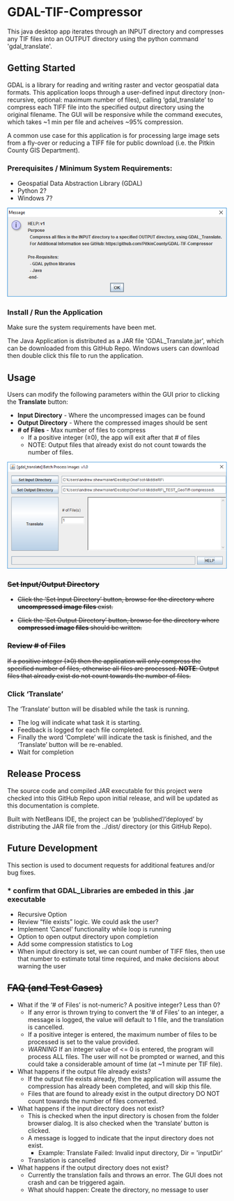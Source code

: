 # GDAL-TIF-Compressor
This java desktop app iterates through an INPUT directory and compresses any TIF files into an OUTPUT directory using the python command 'gdal_translate'.

## Getting Started
GDAL is a library for reading and writing raster and vector geospatial data formats. This application loops through a user-defined input directory (non-recursive, optional: maximum number of files), calling ‘gdal_translate’ to compress each TIFF file into the specified output directory using the original filename. The GUI will be responsive while the command executes, which takes ~1 min per file and acheives ~95% compression.

A common use case for this application is for processing large image sets from a fly-over or reducing a TIFF file for public download (i.e. the Pitkin County GIS Department).

### Prerequisites / Minimum System Requirements:
* Geospatial Data Abstraction Library (GDAL)
* Python 2?
* Windows 7?

![screenshot](GDAL_Translator_HELP.PNG)

### Install / Run the Application
Make sure the system requirements have been met.

The Java Application is distributed as a JAR file 'GDAL_Translate.jar', which can be downloaded from this GitHub Repo. Windows users can download then double click this file to run the application.

## Usage
Users can modify the following parameters within the GUI prior to clicking the **Translate** button:
* **Input Directory** - Where the uncompressed images can be found
* **Output Directory** - Where the compressed images should be sent
* **# of Files** - Max number of files to compress
  * If a positive integer (≥0), the app will exit after that # of files
  * NOTE: Output files that already exist do not count towards the number of files.

![screenshot](GDAL_Translator_Screenshot.PNG)


### ~~Set Input/Output Directory~~

* ~~Click the ‘Set Input Directory’ button, browse for the directory where **uncompressed image files** exist.~~

* ~~Click the ‘Set Output Directory’ button, browse for the directory where **compressed image files** should be written.~~

### ~~Review # of Files~~
~~If a positive integer (≥0) then the application will only compress the specified number of files, otherwise all files are processed. **NOTE**: Output files that already exist do not count towards the number of files.~~

### Click ‘Translate’
The ‘Translate’ button will be disabled while the task is running.
* The log will indicate what task it is starting.
* Feedback is logged for each file completed.
* Finally the word ‘Complete’ will indicate the task is finished, and the ‘Translate’ button will be re-enabled.
* Wait for completion

## Release Process
The source code and compiled JAR executable for this project were checked into this GitHub Repo upon initial release, and will be updated as this documentation is complete.

Built with NetBeans IDE, the project can be ‘published’/’deployed’ by distributing the JAR file from the ../dist/ directory (or this GitHub Repo).


## Future Development
This section is used to document requests for additional features and/or bug fixes.
### * confirm that GDAL_Libraries are embeded in this .jar executable
* Recursive Option
* Review “file exists” logic. We could ask the user?
* Implement ‘Cancel’ functionality while loop is running
* Option to open output directory upon completion
* Add some compression statistics to Log
* When input directory is set, we can count number of TIFF files, then use that number to estimate total time required, and make decisions about warning the user

## ~~FAQ (and Test Cases)~~
* What if the ‘# of Files’ is not-numeric? A positive integer? Less than 0?
  * If any error is thrown trying to convert the ‘# of Files’ to an integer, a message is logged, the value will default to 1 file, and the translation is cancelled.
  * If a positive integer is entered, the maximum number of files to be processed is set to the value provided.
  * *WARNING* If an integer value of <= 0 is entered, the program will process ALL files. The user will not be prompted or warned, and this could take a considerable amount of time (at ~1 minute per TIF file).
* What happens if the output file already exists?
  * If the output file exists already, then the application will assume the compression has already been completed, and will skip this file.
  * Files that are found to already exist in the output directory DO NOT count towards the number of files converted.
* What happens if the input directory does not exist?
  * This is checked when the input directory is chosen from the folder browser dialog. It is also checked when the ‘translate’ button is clicked.
  * A message is logged to indicate that the input directory does not exist.
    * Example: Translate Failed: Invalid input directory, Dir = 'inputDir’
  * Translation is cancelled
* What happens if the output directory does not exist?
  * Currently the translation fails and throws an error. The GUI does not crash and can be triggered again.
  * What should happen: Create the directory, no message to user 

